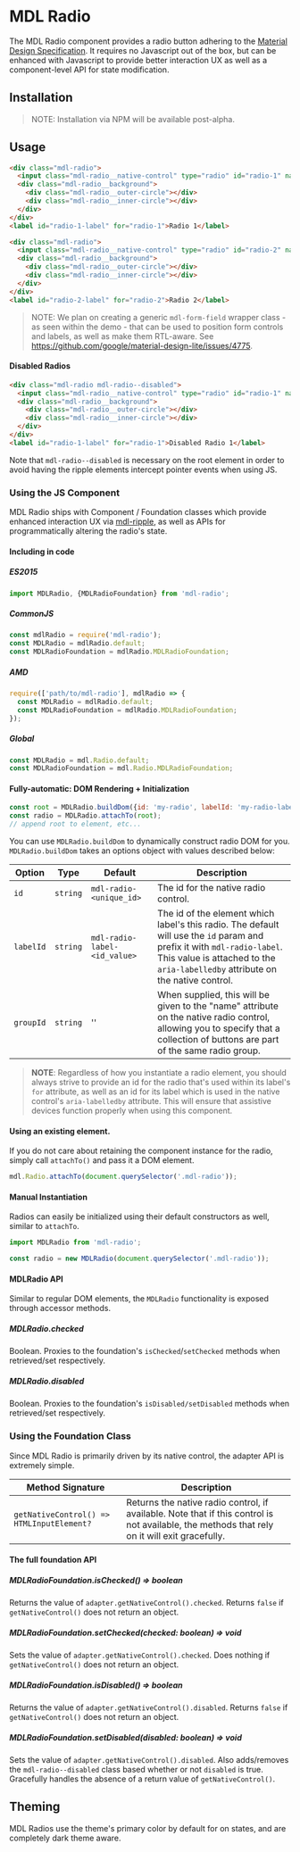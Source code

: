 # MDL Radio

The MDL Radio component provides a radio button adhering to the [Material Design Specification](https://material.google.com/components/selection-controls.html#selection-controls-radio-button).
It requires no Javascript out of the box, but can be enhanced with Javascript to provide better
interaction UX as well as a component-level API for state modification.

## Installation

> NOTE: Installation via NPM will be available post-alpha.

## Usage

```html
<div class="mdl-radio">
  <input class="mdl-radio__native-control" type="radio" id="radio-1" name="radios" checked>
  <div class="mdl-radio__background">
    <div class="mdl-radio__outer-circle"></div>
    <div class="mdl-radio__inner-circle"></div>
  </div>
</div>
<label id="radio-1-label" for="radio-1">Radio 1</label>

<div class="mdl-radio">
  <input class="mdl-radio__native-control" type="radio" id="radio-2" name="radios">
  <div class="mdl-radio__background">
    <div class="mdl-radio__outer-circle"></div>
    <div class="mdl-radio__inner-circle"></div>
  </div>
</div>
<label id="radio-2-label" for="radio-2">Radio 2</label>
```

> NOTE: We plan on creating a generic `mdl-form-field` wrapper class - as seen within the demo -
> that can be used to position form controls and labels, as well as make them RTL-aware.
> See https://github.com/google/material-design-lite/issues/4775.

#### Disabled Radios

```html
<div class="mdl-radio mdl-radio--disabled">
  <input class="mdl-radio__native-control" type="radio" id="radio-1" name="radios" disabled>
  <div class="mdl-radio__background">
    <div class="mdl-radio__outer-circle"></div>
    <div class="mdl-radio__inner-circle"></div>
  </div>
</div>
<label id="radio-1-label" for="radio-1">Disabled Radio 1</label>
```

Note that `mdl-radio--disabled` is necessary on the root element in order to avoid having the ripple
elements intercept pointer events when using JS.

### Using the JS Component

MDL Radio ships with Component / Foundation classes which provide enhanced interaction UX via
[mdl-ripple](../mdl-ripple), as well as APIs for programmatically altering the radio's state.

#### Including in code

##### ES2015

```javascript
import MDLRadio, {MDLRadioFoundation} from 'mdl-radio';
```

##### CommonJS

```javascript
const mdlRadio = require('mdl-radio');
const MDLRadio = mdlRadio.default;
const MDLRadioFoundation = mdlRadio.MDLRadioFoundation;
```

##### AMD

```javascript
require(['path/to/mdl-radio'], mdlRadio => {
  const MDLRadio = mdlRadio.default;
  const MDLRadioFoundation = mdlRadio.MDLRadioFoundation;
});
```

##### Global

```javascript
const MDLRadio = mdl.Radio.default;
const MDLRadioFoundation = mdl.Radio.MDLRadioFoundation;
```

#### Fully-automatic: DOM Rendering + Initialization

```javascript
const root = MDLRadio.buildDom({id: 'my-radio', labelId: 'my-radio-label'});
const radio = MDLRadio.attachTo(root);
// append root to element, etc...
```

You can use `MDLRadio.buildDom` to dynamically construct radio DOM for you.
`MDLRadio.buildDom` takes an options object with values described below:

| Option | Type | Default | Description |
| --- | --- | --- | --- |
| `id` | `string` | `mdl-radio-<unique_id>` | The id for the native radio control. |
| `labelId` | `string` | `mdl-radio-label-<id_value>` | The id of the element which label's this radio. The default will use the `id` param and prefix it with `mdl-radio-label`. This value is attached to the `aria-labelledby` attribute on the native control. |
| `groupId` | `string` | '' | When supplied, this will be given to the "name" attribute on the native radio control, allowing you to specify that a collection of buttons are part of the same radio group. |

> **NOTE**: Regardless of how you instantiate a radio element, you should always strive to
> provide an id for the radio that's used within its label's `for` attribute, as well as an id
> for its label which is used in the native control's `aria-labelledby` attribute. This will ensure
> that assistive devices function properly when using this component.

#### Using an existing element.

If you do not care about retaining the component instance for the radio, simply call `attachTo()`
and pass it a DOM element.  

```javascript
mdl.Radio.attachTo(document.querySelector('.mdl-radio'));
```

#### Manual Instantiation

Radios can easily be initialized using their default constructors as well, similar to `attachTo`.

```javascript
import MDLRadio from 'mdl-radio';

const radio = new MDLRadio(document.querySelector('.mdl-radio'));
```

#### MDLRadio API

Similar to regular DOM elements, the `MDLRadio` functionality is exposed through accessor
methods.

##### MDLRadio.checked

Boolean. Proxies to the foundation's `isChecked`/`setChecked` methods when retrieved/set
respectively.

##### MDLRadio.disabled

Boolean. Proxies to the foundation's `isDisabled/setDisabled` methods when retrieved/set
respectively.

### Using the Foundation Class

Since MDL Radio is primarily driven by its native control, the adapter API is extremely simple.

| Method Signature | Description |
| --- | --- |
| `getNativeControl() => HTMLInputElement?` | Returns the native radio control, if available. Note that if this control is not available, the methods that rely on it will exit gracefully.|

#### The full foundation API

##### MDLRadioFoundation.isChecked() => boolean

Returns the value of `adapter.getNativeControl().checked`. Returns `false` if `getNativeControl()`
does not return an object.

##### MDLRadioFoundation.setChecked(checked: boolean) => void

Sets the value of `adapter.getNativeControl().checked`. Does nothing if `getNativeControl()` does
not return an object.

##### MDLRadioFoundation.isDisabled() => boolean

Returns the value of `adapter.getNativeControl().disabled`. Returns `false` if `getNativeControl()`
does not return an object.

##### MDLRadioFoundation.setDisabled(disabled: boolean) => void

Sets the value of `adapter.getNativeControl().disabled`. Also adds/removes the `mdl-radio--disabled`
class based whether or not `disabled` is true. Gracefully handles the absence of a return value of
`getNativeControl()`.

## Theming

MDL Radios use the theme's primary color by default for on states, and are completely dark theme
aware.
